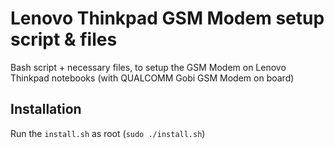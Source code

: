 Lenovo Thinkpad GSM Modem setup script & files
==============================================

Bash script + necessary files, to setup the GSM Modem on Lenovo Thinkpad notebooks (with QUALCOMM Gobi GSM Modem on board)

## Installation

Run the `install.sh` as root (`sudo ./install.sh`)



